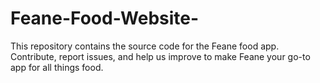 # Feane-Food-Website-
This repository contains the source code for the Feane food app. Contribute, report issues, and help us improve to make Feane your go-to app for all things food.

